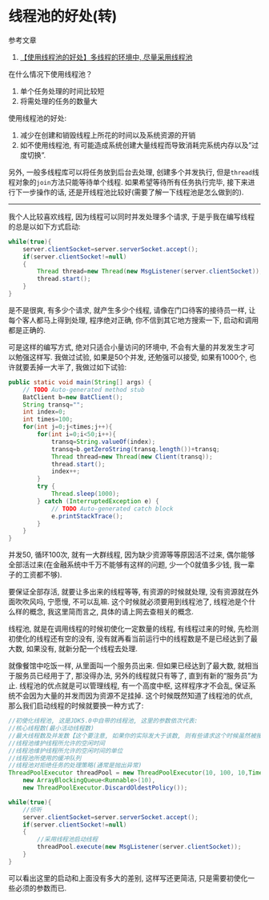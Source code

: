# 线程池的好处(转)

参考文章

1. [【使用线程池的好处】多线程的环境中, 尽量采用线程池](http://blog.csdn.net/kavensu/article/details/8093756)

在什么情况下使用线程池？ 

1. 单个任务处理的时间比较短
2. 将需处理的任务的数量大

使用线程池的好处: 

1. 减少在创建和销毁线程上所花的时间以及系统资源的开销 
2. 如不使用线程池, 有可能造成系统创建大量线程而导致消耗完系统内存以及”过度切换”. 

另外, 一般多线程库可以将任务放到后台去处理, 创建多个并发执行, 但是`thread`线程对象的`join`方法只能等待单个线程. 如果希望等待所有任务执行完毕, 接下来进行下一步操作的话, 还是开线程池比较好(需要了解一下线程池是怎么做到的).

------

我个人比较喜欢线程, 因为线程可以同时并发处理多个请求, 于是乎我在编写线程的总是以如下方式启动: 

```java
while(true){
    server.clientSocket=server.serverSocket.accept();
    if(server.clientSocket!=null)
    {
        Thread thread=new Thread(new MsgListener(server.clientSocket));
        thread.start();
    }  
}   
```

是不是很爽, 有多少个请求, 就产生多少个线程, 请像在门口待客的接待员一样, 让每个客人都马上得到处理, 程序绝对正确, 你不信到其它地方搜索一下, 启动和调用都是正确的. 

可是这样的编写方式, 绝对只适合小量访问的环境中, 不会有大量的并发发生才可以勉强这样写. 我做过试验, 如果是50个并发, 还勉强可以接受, 如果有1000个, 也许就要丢掉一大半了, 我做过如下试验: 

```java
public static void main(String[] args) {  
    // TODO Auto-generated method stub  
    BatClient b=new BatClient();  
    String transq="";  
    int index=0;  
    int times=100;  
    for(int j=0;j<times;j++){  
        for(int i=0;i<50;i++){  
            transq=String.valueOf(index);  
            transq=b.getZeroString(transq.length())+transq;  
            Thread thread=new Thread(new Client(transq));  
            thread.start();  
            index++;  
        }  
        try {  
            Thread.sleep(1000);  
        } catch (InterruptedException e) {  
            // TODO Auto-generated catch block  
            e.printStackTrace();  
        }  
    }  
}
```

并发50, 循环100次, 就有一大群线程, 因为缺少资源等等原因活不过来, 偶尔能够全部活过来(在金融系统中千万不能够有这样的问题, 少一个0就值多少钱, 我一辈子的工资都不够). 

要保证全部存活, 就要让多出来的线程等等, 有资源的时候就处理, 没有资源就在外面吹吹风吗, 宁愿慢, 不可以乱嘛. 这个时候就必须要用到线程池了, 线程池是个什么样的概念, 我这里简而言之, 具体的请上网去查相关的概念. 

线程池, 就是在调用线程的时候初使化一定数量的线程, 有线程过来的时候, 先检测初使化的线程还有空的没有, 没有就再看当前运行中的线程数是不是已经达到了最大数, 如果没有, 就新分配一个线程去处理. 

就像餐馆中吃饭一样, 从里面叫一个服务员出来. 但如果已经达到了最大数, 就相当于服务员已经用于了, 那没得办法, 另外的线程就只有等了, 直到有新的“服务员”为止. 线程池的优点就是可以管理线程, 有一个高度中枢, 这样程序才不会乱, 保证系统不会因为大量的并发而因为资源不足挂掉. 这个时候既然知道了线程池的优点, 那么我们启动线程的时候就要换一种方式了: 

```java
//初使化线程池, 这是JDK5.0中自带的线程池, 这里的参数依次代表:   
//核心线程数(最小活动线程数)  
//最大线程数及并发数【这个要注意, 如果你的实际发大于该数, 则有些请求这个时候虽然被接收, 但是去得不到处理, 这个数据一定得根据实际情况而设定, 如我这里设值为20, 实际模拟并发50, 如循环一次, 或者是二次并发, 总会有20个不能够处理, 如果设为25, 就有15得不到处理, 如果设为50则全部可以被处理, 这个可以折磨了我好几天】  
//线程池维护线程所允许的空闲时间  
//线程池维护线程所允许的空闲时间的单位  
//线程池所使用的缓冲队列  
//线程池对拒绝任务的处理策略(通常是抛出异常)  
ThreadPoolExecutor threadPool = new ThreadPoolExecutor(10, 100, 10,TimeUnit.SECONDS,   
    new ArrayBlockingQueue<Runnable>(10),  
    new ThreadPoolExecutor.DiscardOldestPolicy());  

while(true){  
    //侦听  
    server.clientSocket=server.serverSocket.accept();  
    if(server.clientSocket!=null)  
    {
        //采用线程池启动线程  
        threadPool.execute(new MsgListener(server.clientSocket));  
    }  
}  
```

可以看出这里的启动和上面没有多大的差别, 这样写还更简洁, 只是需要初使化一些必须的参数而已. 